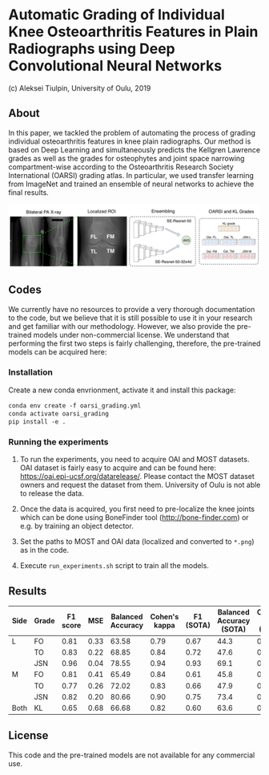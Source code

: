 # Automatic Grading of Individual Knee Osteoarthritis Features in Plain Radiographs using Deep Convolutional Neural Networks
(c) Aleksei Tiulpin, University of Oulu, 2019

## About

In this paper, we tackled the problem of automating the process of grading individual osteoarthritis features in
knee plain radiographs. Our method is based on Deep Learning and simultaneously predicts the Kellgren Lawrence grades as well as
the grades for osteophytes and joint space narrowing compartment-wise according to the Osteoarthritis Research Society International (OARSI) grading atlas. In particular, we used transfer learning from ImageNet and trained an ensemble of neural networks to achieve the final results.

<center>
<img src="pics/workflow.png" width="900"/>
</center>

## Codes
We currently have no resources to provide a very thorough documentation to the code, but we believe that it is still possible to use it in your research and get familiar with
our methodology. However, we also provide the pre-trained models under non-commercial license. We understand that performing the first two steps is fairly challenging, therefore, the pre-trained models can be acquired here: <link>

### Installation
Create a new conda envrionment, activate it and install this package:

```
conda env create -f oarsi_grading.yml
conda activate oarsi_grading
pip install -e .
```

### Running the experiments
1. To run the experiments, you need to acquire OAI and MOST datasets. OAI dataset is fairly easy to acquire and can be found here: https://oai.epi-ucsf.org/datarelease/. Please contact the MOST dataset owners and request the dataset from them. University of Oulu is not able to release the data.

2. Once the data is acquired, you first need to pre-localize the knee joints which can be done using BoneFinder tool (http://bone-finder.com) or e.g. by training an object detector.

3. Set the paths to MOST and OAI data (localized and converted to `*.png`) as in the code.

4. Execute `run_experiments.sh` script to train all the models.

## Results

| Side | Grade | F1 score | MSE  | Balanced Accuracy | Cohen's kappa | F1 (SOTA) | Balanced Accuracy (SOTA) | Cohen's kappa (SOTA) |
|------|-------|----------|------|-------------------|---------------|-----------|--------------------------|----------------------|
| L    | FO    | 0.81     | 0.33 | 63.58             | 0.79          | 0.67      | 44.3                     | 0.47                 |
|      | TO    | 0.83     | 0.22 | 68.85             | 0.84          | 0.72      | 47.6                     | 0.52                 |
|      | JSN   | 0.96     | 0.04 | 78.55             | 0.94          | 0.93      | 69.1                     | 0.80                 |
| M    | FO    | 0.81     | 0.41 | 65.49             | 0.84          | 0.61      | 45.8                     | 0.48                 |
|      | TO    | 0.77     | 0.26 | 72.02             | 0.83          | 0.66      | 47.9                     | 0.61                 |
|      | JSN   | 0.82     | 0.20 | 80.66             | 0.90          | 0.75      | 73.4                     | 0.75                 |
| Both | KL    | 0.65     | 0.68 | 66.68             | 0.82          | 0.60      | 63.6                     | 0.69                 |


## License

This code and the pre-trained models are not available for any commercial use.

